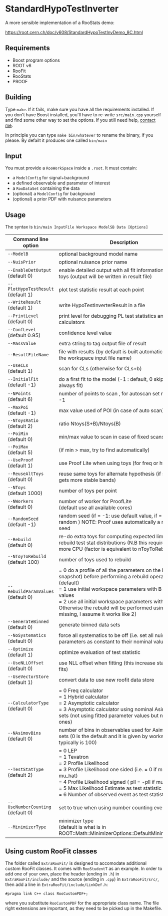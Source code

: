 # StandardHypoTestInverter
A more sensible implementation of a RooStats demo:

https://root.cern.ch/doc/v608/StandardHypoTestInvDemo_8C.html

## Requirements

- Boost program options
- ROOT v6
- RooFit
- RooStats
- PROOF

## Building

Type `make`. If it fails, make sure you have all the requirements installed.
If you don't have Boost installed, you'll have to re-write `src/main.cpp` yourself and find some other way to set the options.
If you still need help, [contact me](https://github.com/abmorris).

In principle you can type `make bin/whatever` to rename the binary, if you please. By defailt it produces one called `bin/main`

## Input

You must provide a `RooWorkSpace` inside a `.root`. It must contain:
- a `ModelConfig` for signal+background
- a defined observable and parameter of interest
- a `RooDataSet` containing the data
- (optional) a `ModelConfig` for background
- (optional) a prior PDF with nuisance parameters

## Usage

The syntax is `bin/main InputFile Workspace ModelSB Data [Options]`

Command line option                  | Description
-------------------------------------|-------------
`--ModelB`                           | optional background model name
`--NuisPrior`                        | optional nuisance prior name
`--EnableDetOutput`<br>(default 0)      | enable detailed output with all fit information for each toys (output will be written in result file)
`--PlotHypoTestResult`<br>(default 1)   | plot test statistic result at each point
`--WriteResult`<br>(default 1)          | write HypoTestInverterResult in a file
`--PrintLevel`<br>(default 0)           | print level for debugging PL test statistics and calculators
`--ConfLevel`<br>(default 0.95)         | confidence level value
`--MassValue`                        | extra string to tag output file of result
`--ResultFileName`                   | file with results (by default is built automatically using the workspace input file name)
`--UseCLs`<br>(default 1)               | scan for CLs (otherwise for CLs+b)
`--InitialFit`<br>(default -1)          | do a first fit to the model (-1 : default, 0 skip fit, 1 do always fit)
`--NPoints`<br>(default 6)              | number of points to scan , for autoscan set npoints = -1
`--MaxPoi`<br>(default -1)              | max value used of POI (in case of auto scan)
`--NToysRatio`<br>(default 2)           | ratio Ntoys(S+B)/Ntoys(B)
`--PoiMin`<br>(default 0)               | min/max value to scan in case of fixed scans
`--PoiMax`<br>(default 5)               | (if min > max, try to find automatically)
`--UseProof`<br>(default 1)             | use Proof Lite when using toys (for freq or hybrid)
`--ReuseAltToys`<br>(default 0)         | reuse same toys for alternate hypothesis (if set one gets more stable bands)
`--NToys`<br>(default 1000)             | number of toys per point
`--NWorkers`<br>(default 0)             | number of worker for ProofLite<br>(default use all available cores)
`--RandomSeed`<br>(default -1)          | random seed (if = -1: use default value, if = 0 always random ) NOTE: Proof uses automatically a random seed
`--Rebuild`<br>(default 0)              | re-do extra toys for computing expected limits and rebuild test stat distributions (N.B this requires much more CPU (factor is equivalent to nToyToRebuild)
`--NToyToRebuild`<br>(default 100)      | number of toys used to rebuild
`--RebuildParamValues`<br>(default 0)   | = 0 do a profile of all the parameters on the B (alt snapshot) before performing a rebuild operation<br>(default)<br> = 1 use initial workspace parameters with B snapshot values<br> = 2 use all initial workspace parameters with B<br> Otherwise the rebuild will be performed using [text missing, I assume it works like 2]
`--GenerateBinned`<br>(default 0)       | generate binned data sets
`--NoSystematics`<br>(default 0)        | force all systematics to be off (i.e. set all nuisance parameters as constant to their nominal values)
`--Optimize`<br>(default 1)             | optimize evaluation of test statistic
`--UseNLLOffset`<br>(default 0)         | use NLL offset when fitting (this increase stability of fits)
`--UseVectorStore`<br>(default 1)       | convert data to use new roofit data store
`--CalculatorType`<br>(default 0)       | = 0 Freq calculator<br> = 1 Hybrid calculator<br> = 2 Asymptotic calculator<br> = 3 Asymptotic calculator using nominal Asimov data sets (not using fitted parameter values but nominal ones)
`--NAsimovBins`<br>(default 0)          | number of bins in observables used for Asimov data sets (0 is the default and it is given by workspace, typically is 100)
`--TestStatType`<br>(default 2)         | = 0 LEP<br> = 1 Tevatron<br> = 2 Profile Likelihood<br> = 3 Profile Likelihood one sided (i.e. = 0 if mu < mu_hat)<br> = 4 Profile Likelihood signed ( pll = -pll if mu < mu_hat)<br> = 5 Max Likelihood Estimate as test statistic<br> = 6 Number of observed event as test statistic
`--UseNumberCounting`<br>(default 0)    | set to true when using number counting events
`--MinimizerType`                    | minimizer type<br>(default is what is in ROOT::Math::MinimizerOptions::DefaultMinimizerType()


## Using custom RooFit classes

The folder called `ExtraRooFit/` is designed to accomodate additional custom RooFit classes.
It comes with `RooStudentT` as an example.
In order to add one of your own, place the header (ending in `.h`) in `ExtraRooFit/include/` and the source (ending in `.cpp`) in `ExtraRooFit/src/`, then add a line in `ExtraRooFit/include/LinkDef.h`:

    #pragma link C++ class RooCustomPDF+;

where you substitute `RooCustomPDF` for the appropriate class name.
The file right extensions are important, as they need to be picked up in the Makefile.
